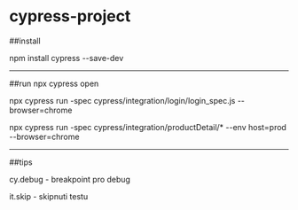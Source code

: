 # cypress-project


##install

npm install cypress --save-dev

---------------------------

##run
npx cypress open

npx cypress run -spec cypress/integration/login/login_spec.js --browser=chrome

npx cypress run -spec cypress/integration/productDetail/* --env host=prod --browser=chrome

---------------------------
##tips


cy.debug - breakpoint pro debug

it.skip - skipnuti testu